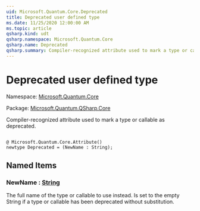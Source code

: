 ```yaml
---
uid: Microsoft.Quantum.Core.Deprecated
title: Deprecated user defined type
ms.date: 11/25/2020 12:00:00 AM
ms.topic: article
qsharp.kind: udt
qsharp.namespace: Microsoft.Quantum.Core
qsharp.name: Deprecated
qsharp.summary: Compiler-recognized attribute used to mark a type or callable as deprecated.
---
```


# Deprecated user defined type

Namespace: [Microsoft.Quantum.Core](xref:Microsoft.Quantum.Core)

Package: [Microsoft.Quantum.QSharp.Core](https://nuget.org/packages/Microsoft.Quantum.QSharp.Core)


Compiler-recognized attribute used to mark a type or callable as deprecated.

```qsharp

@ Microsoft.Quantum.Core.Attribute()
newtype Deprecated = (NewName : String);
```



## Named Items

### NewName : [String](xref:microsoft.quantum.lang-ref.string)

The full name of the type or callable to use instead.Is set to the empty String if a type or callable has been deprecated without substitution.